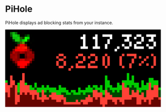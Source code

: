 # PiHole

PiHole displays ad blocking stats from your instance.

![PiHole Stats for Tidbyt](pihole_screenshot.png)
